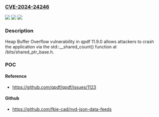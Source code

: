 ### [CVE-2024-24246](https://cve.mitre.org/cgi-bin/cvename.cgi?name=CVE-2024-24246)
![](https://img.shields.io/static/v1?label=Product&message=n%2Fa&color=blue)
![](https://img.shields.io/static/v1?label=Version&message=n%2Fa&color=blue)
![](https://img.shields.io/static/v1?label=Vulnerability&message=n%2Fa&color=brighgreen)

### Description

Heap Buffer Overflow vulnerability in qpdf 11.9.0 allows attackers to crash the application via the std::__shared_count() function at /bits/shared_ptr_base.h.

### POC

#### Reference
- https://github.com/qpdf/qpdf/issues/1123

#### Github
- https://github.com/fkie-cad/nvd-json-data-feeds

